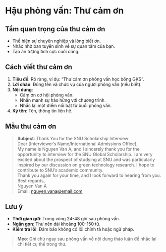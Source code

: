 # Hậu phỏng vấn: Thư cảm ơn

## Tầm quan trọng của thư cảm ơn

- Thể hiện sự chuyên nghiệp và lòng biết ơn.  
- Nhắc nhở ban tuyển sinh về sự quan tâm của bạn.  
- Tạo ấn tượng tích cực cuối cùng.

## Cách viết thư cảm ơn

1. **Tiêu đề**: Rõ ràng, ví dụ: “Thư cảm ơn phỏng vấn học bổng GKS”.  
2. **Lời chào**: Đúng tên và chức vụ của người phỏng vấn (nếu biết).  
3. **Nội dung**:  
   - Cảm ơn cơ hội phỏng vấn.  
   - Nhấn mạnh sự hào hứng với chương trình.  
   - Nhắc lại một điểm nổi bật từ buổi phỏng vấn.  
4. **Ký tên**: Tên, thông tin liên hệ.

## Mẫu thư cảm ơn

> **Subject**: Thank You for the SNU Scholarship Interview  
> Dear [Interviewer’s Name/International Admissions Office],  
> My name is Nguyen Van A, and I sincerely thank you for the opportunity to interview for the SNU Global Scholarship. I am very excited about the prospect of studying at SNU and was particularly inspired by our discussion on green technology research. I hope to contribute to SNU’s academic community.  
> Thank you again for your time, and I look forward to hearing from you.  
> Best regards,  
> Nguyen Van A  
> Email: nguyen.vana@email.com  

## Lưu ý

- **Thời gian gửi**: Trong vòng 24-48 giờ sau phỏng vấn.  
- **Ngắn gọn**: Thư nên dài khoảng 100-150 từ.  
- **Kiểm tra lỗi**: Đảm bảo không có lỗi chính tả hoặc ngữ pháp.

> **Mẹo**: Ghi chú ngay sau phỏng vấn về nội dung thảo luận để nhắc lại chi tiết cụ thể trong thư.